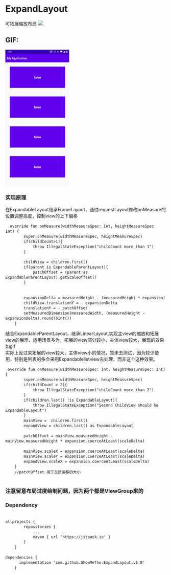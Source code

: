 # ExpandLayout
可拓展缩放布局 [![](https://jitpack.io/v/ShowMeThe/ExpandLayout.svg)](https://jitpack.io/#ShowMeThe/ExpandLayout)

## GIF:
<img src="https://github.com/ShowMeThe/ExpandLayout/blob/master/gif/2020517.gif" alt = "gif" width = "200"/> 

### 实现原理
在ExpandableLayout继承FrameLayout，通过requestLayout修改onMeasure的设置调整高度，控制view的上下偏移
```
  override fun onMeasure(widthMeasureSpec: Int, heightMeasureSpec: Int) {
        super.onMeasure(widthMeasureSpec, heightMeasureSpec)
        if(childCount>1){
            throw IllegalStateException("childCount more than 1")
        }

        childView = children.first()
        if(parent is ExpandableParentLayout){
            patchOffset = (parent as ExpandableParentLayout).getScaleOffset()
        }


        expansionDelta = measuredHeight - (measuredHeight * expansion)
        childView.translationY = - expansionDelta
        translationY = - patchOffset
        setMeasuredDimension(measuredWidth, (measuredHeight - expansionDelta).roundToInt())
    }

```
结合ExpandableParentLayout，继承LinearLayout,实现主view的缩放和拓展view的展示，适用场景多为，拓展的view部分较小，主体view较大，展现的效果如gif</br>
实际上反过来拓展的view较大，主体view小的情况，暂未去测试，因为较少使用，特别是列表的多会采用Expandablelistview去处理，而非这个这种效果。
```
 override fun onMeasure(widthMeasureSpec: Int, heightMeasureSpec: Int) {
        super.onMeasure(widthMeasureSpec, heightMeasureSpec)
        if(childCount > 2){
            throw IllegalStateException("childCount more than 2")
        }
        if(children.last() !is ExpandableLayout){
            throw IllegalStateException("Second ChildView should be ExpandableLayout")
        }
        mainView =  children.first()
        expandView = children.last() as ExpandableLayout

        patchOffset = mainView.measuredHeight - mainView.measuredHeight * expansion.coerceAtLeast(scaleDelta)

        mainView.scaleX = expansion.coerceAtLeast(scaleDelta)
        mainView.scaleY = expansion.coerceAtLeast(scaleDelta)
        expandView.scaleX = expansion.coerceAtLeast(scaleDelta)
    }
    //patchOffset 用于反馈偏移的大小
    
```
### 注意留意布局过度绘制问题，因为两个都是ViewGroup来的

### Dependency


```

allprojects {
		repositories {
			...
			maven { url 'https://jitpack.io' }
		}
	}

dependencies {
	  implementation 'com.github.ShowMeThe:ExpandLayout:v1.0'
	}
 
```


